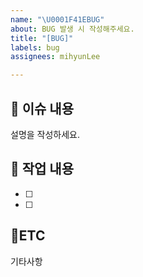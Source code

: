 ```yaml
---
name: "\U0001F41EBUG"
about: BUG 발생 시 작성해주세요.
title: "[BUG]"
labels: bug
assignees: mihyunLee

---
```


## 📑 이슈 내용
설명을 작성하세요.

## 📝  작업 내용
- [ ]
- [ ]

## 📍ETC
기타사항
